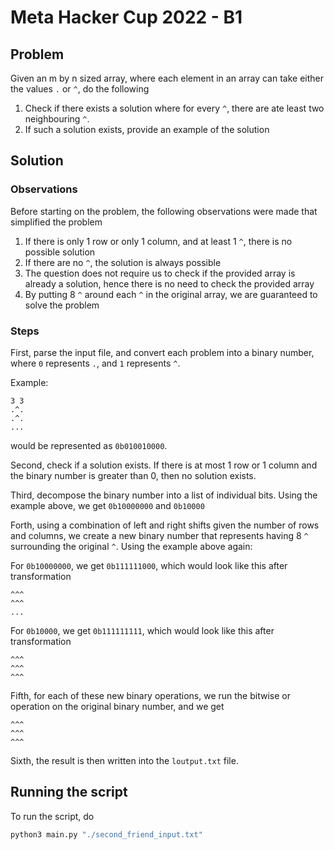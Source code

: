 # Meta Hacker Cup 2022 - B1

## Problem

Given an m by n sized array, where each element in an array can take either 
the values `.` or `^`, do the following
1. Check if there exists a solution where for every `^`, there are ate least 
two neighbouring `^`.
2. If such a solution exists, provide an example of the solution

## Solution

### Observations

Before starting on the problem, the following observations were made that
simplified the problem
1. If there is only 1 row or only 1 column, and at least 1 `^`, there is no
possible solution
2. If there are no `^`, the solution is always possible
3. The question does not require us to check if the provided array is already
a solution, hence there is no need to check the provided array
4. By putting 8 `^` around each `^` in the original array, we are guaranteed
to solve the problem

### Steps
First, parse the input file, and convert each problem into a binary number, where
`0` represents `.`, and `1` represents `^`.

Example:
```
3 3
.^.
.^.
...
```
would be represented as `0b010010000`.

Second, check if a solution exists. If there is at most 1 row or 1 column and 
the binary number is greater than 0, then no solution exists.

Third, decompose the binary number into a list of individual bits. Using the 
example above, we get `0b10000000` and `0b10000`

Forth, using a combination of left and right shifts given the number of rows
and columns, we create a new binary number that represents having 8 `^`
surrounding the original `^`. Using the example above again:

For `0b10000000`, we get `0b111111000`, which would look like this after 
transformation
```
^^^
^^^
...
```

For `0b10000`, we get `0b111111111`, which would look like this after 
transformation
```
^^^
^^^
^^^
```

Fifth, for each of these new binary operations, we run the bitwise or operation
on the original binary number, and we get 
```
^^^
^^^
^^^
```

Sixth, the result is then written into the `loutput.txt` file.

## Running the script
To run the script, do
```bash
python3 main.py "./second_friend_input.txt"
```
